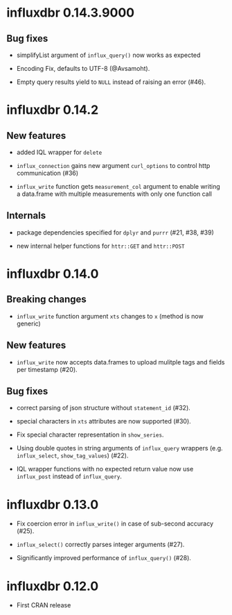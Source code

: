 # influxdbr 0.14.3.9000

## Bug fixes

* simplifyList argument of `influx_query()` now works as expected

* Encoding Fix, defaults to UTF-8 (@Avsamoht).

* Empty query results yield to `NULL` instead of raising an error (#46).

# influxdbr 0.14.2

## New features

* added IQL wrapper for `delete`

* `influx_connection` gains new argument `curl_options` to control http communication (#36)

* `influx_write` function gets `measurement_col` argument to enable writing a 
data.frame with multiple measurements with only one function call

## Internals

* package dependencies specified for `dplyr` and `purrr` (#21, #38, #39)

* new internal helper functions for `httr::GET` and `httr::POST`
  
# influxdbr 0.14.0

## Breaking changes

* `influx_write` function argument `xts` changes to `x` (method is now generic)

## New features

* `influx_write` now accepts data.frames to upload mulitple tags and fields per timestamp (#20).

## Bug fixes

* correct parsing of json structure without `statement_id` (#32).

* special characters in `xts` attributes are now supported (#30).

* Fix special character representation in `show_series`.

* Using double quotes in string arguments of `influx_query` wrappers (e.g. `influx_select`, `show_tag_values`) (#22).

* IQL wrapper functions with no expected return value now use `influx_post` instead of `influx_query`.  

# influxdbr 0.13.0

* Fix coercion error in `influx_write()` in case of sub-second accuracy (#25).

* `influx_select()` correctly parses integer arguments (#27).

* Significantly improved performance of `influx_query()` (#28).

# influxdbr 0.12.0

* First CRAN release